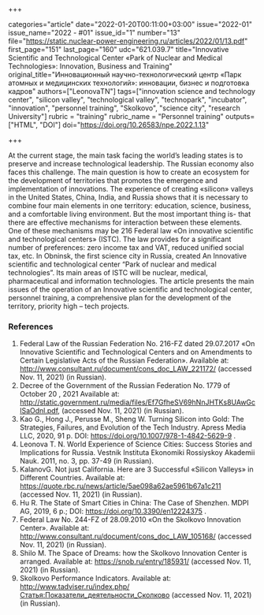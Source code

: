 +++

categories="article"
date="2022-01-20T00:11:00+03:00"
issue="2022-01"
issue_name="2022 - #01"
issue_id="1"
number="13"
file="https://static.nuclear-power-engineering.ru/articles/2022/01/13.pdf"
first_page="151"
last_page="160"
udc="621.039.7"
title="Innovative Scientific and Technological Center «Park of Nuclear and Medical Technologies»: Innovation, Business and Training"
original_title="Инновационный научно-технологический центр «Парк атомных и медицинских технологий»: инновации, бизнес и подготовка кадров"
authors=["LeonovaТN"]
tags=["innovation science and technology center", "silicon valley", "technological valley", "technopark", "incubator", "innovation", "personnel training", "Skolkovo", "science city", "research University"]
rubric = "training"
rubric_name = "Personnel training"
outputs=["HTML", "DOI"]
doi="https://doi.org/10.26583/npe.2022.1.13"

+++

At the current stage, the main task facing the world’s leading states is to preserve and increase technological leadership. The Russian economy also faces this challenge. The main question is how to create an ecosystem for the development of territories that promotes the emergence and implementation of innovations. The experience of creating «silicon» valleys in the United States, China, India, and Russia shows that it is necessary to combine four main elements in one territory: education, science, business, and a comfortable living environment. But the most important thing is- that there are effective mechanisms for interaction between these elements. One of these mechanisms may be 216 Federal law «On innovative scientific and technological centers» (ISTC). The law provides for a significant number of preferences: zero income tax and VAT, reduced unified social tax, etc. In Obninsk, the first science city in Russia, created An Innovative scientific and technological center “Park of nuclear and medical technologies”. Its main areas of ISTC will be nuclear, medical, pharmaceutical and information technologies. The article presents the main issues of the operation of an Innovative scientific and technological center, personnel training, a comprehensive plan for the development of the territory, priority high – tech projects.

### References

1. Federal Law of the Russian Federation No. 216-FZ dated 29.07.2017 «On Innovative Scientific and Technological Centers and on Amendments to Certain Legislative Acts of the Russian Federation». Available at: http://www.consultant.ru/document/cons_doc_LAW_221172/ (accessed Nov. 11, 2021) (in Russian).
2. Decree of the Government of the Russian Federation No. 1779 of October 20 , 2021 Available at: http://static.government.ru/media/files/Ef7GfheSV69hNnJHTKs8UAwGclSaOdnl.pdf, (accessed Nov. 11, 2021) (in Russian).
3. Kao G., Hong J., Perusse M., Sheng W. Turning Silicon into Gold: The Strategies, Failures, and Evolution of the Tech Industry. Apress Media LLC, 2020, 91 p. DOI: https://doi.org/10.1007/978-1-4842-5629-9 .
4. Leonova T. N. World Experience of Science Cities: Success Stories and Implications for Russia. Vestnik Instituta Ekonomiki Rossiyskoy Akademii Nauk. 2011, no. 3, pp. 37-49 (in Russian).
5. KalanovG. Not just California. Here are 3 Successful «Silicon Valleys» in Different Countries. Available at: https://quote.rbc.ru/news/article/5ae098a62ae5961b67a1c211 (accessed Nov. 11, 2021) (in Russian).
6. Hu R. The State of Smart Cities in China: The Case of Shenzhen. MDPI AG, 2019, 6 p.; DOI: https://doi.org/10.3390/en12224375 .
7. Federal Law No. 244-FZ of 28.09.2010 «On the Skolkovo Innovation Center». Available at: http://www.consultant.ru/document/cons_doc_LAW_105168/ (accessed Nov. 11, 2021) (in Russian).
8. Shilo M. The Space of Dreams: how the Skolkovo Innovation Center is arranged. Available at: https://snob.ru/entry/185931/ (accessed Nov. 11, 2021) (in Russian).
9. Skolkovo Performance Indicators. Available at: http://www.tadviser.ru/index.php/Статья:Показатели_деятельности_Сколково (accessed Nov. 11, 2021) (in Russian).